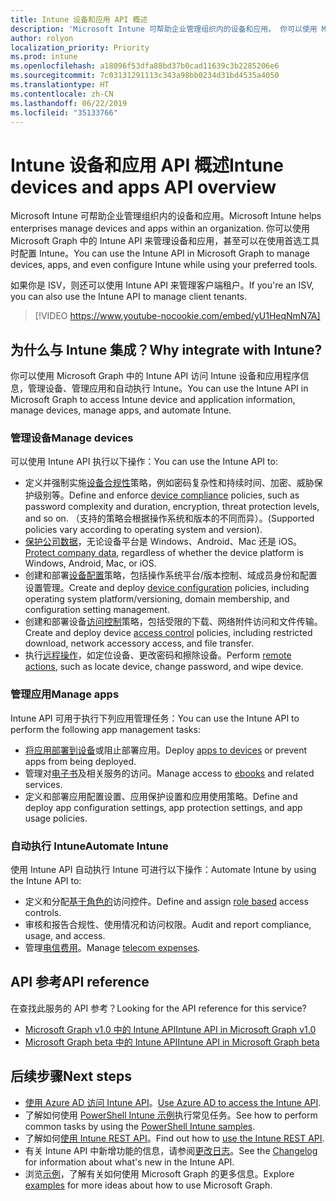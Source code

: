 ```yaml
---
title: Intune 设备和应用 API 概述
description: 'Microsoft Intune 可帮助企业管理组织内的设备和应用。 你可以使用 Microsoft Graph 中的 Intune API 来管理设备和应用，甚至可以在使用首选工具时配置 Intune。 '
author: rolyon
localization_priority: Priority
ms.prod: intune
ms.openlocfilehash: a18096f53dfa88bd37b0cad11639c3b2285206e6
ms.sourcegitcommit: 7c03131291113c343a98bb0234d31bd4535a4050
ms.translationtype: HT
ms.contentlocale: zh-CN
ms.lasthandoff: 06/22/2019
ms.locfileid: "35133766"
---
```

# <a name="intune-devices-and-apps-api-overview"></a><span data-ttu-id="8c5cc-104">Intune 设备和应用 API 概述</span><span class="sxs-lookup"><span data-stu-id="8c5cc-104">Intune devices and apps API overview</span></span>

<span data-ttu-id="8c5cc-105">Microsoft Intune 可帮助企业管理组织内的设备和应用。</span><span class="sxs-lookup"><span data-stu-id="8c5cc-105">Microsoft Intune helps enterprises manage devices and apps within an organization.</span></span> <span data-ttu-id="8c5cc-106">你可以使用 Microsoft Graph 中的 Intune API 来管理设备和应用，甚至可以在使用首选工具时配置 Intune。</span><span class="sxs-lookup"><span data-stu-id="8c5cc-106">You can use the Intune API in Microsoft Graph to manage devices, apps, and even configure Intune while using your preferred tools.</span></span> 

<span data-ttu-id="8c5cc-107">如果你是 ISV，则还可以使用 Intune API 来管理客户端租户。</span><span class="sxs-lookup"><span data-stu-id="8c5cc-107">If you're an ISV, you can also use the Intune API to manage client tenants.</span></span>

> [!VIDEO https://www.youtube-nocookie.com/embed/yU1HeqNmN7A]

## <a name="why-integrate-with-intune"></a><span data-ttu-id="8c5cc-108">为什么与 Intune 集成？</span><span class="sxs-lookup"><span data-stu-id="8c5cc-108">Why integrate with Intune?</span></span>

<span data-ttu-id="8c5cc-109">你可以使用 Microsoft Graph 中的 Intune API 访问 Intune 设备和应用程序信息，管理设备、管理应用和自动执行 Intune。</span><span class="sxs-lookup"><span data-stu-id="8c5cc-109">You can use the Intune API in Microsoft Graph to access Intune device and application information, manage devices, manage apps, and automate Intune.</span></span>

### <a name="manage-devices"></a><span data-ttu-id="8c5cc-110">管理设备</span><span class="sxs-lookup"><span data-stu-id="8c5cc-110">Manage devices</span></span>

<span data-ttu-id="8c5cc-111">可以使用 Intune API 执行以下操作：</span><span class="sxs-lookup"><span data-stu-id="8c5cc-111">You can use the Intune API to:</span></span>

- <span data-ttu-id="8c5cc-112">定义并强制实施[设备合规性](/graph/api/resources/intune-deviceconfig-devicecomplianceactionitem?view=graph-rest-1.0)策略，例如密码复杂性和持续时间、加密、威胁保护级别等。</span><span class="sxs-lookup"><span data-stu-id="8c5cc-112">Define and enforce [device compliance](/graph/api/resources/intune-deviceconfig-devicecomplianceactionitem?view=graph-rest-1.0) policies, such as password complexity and duration, encryption, threat protection levels, and so on.</span></span>  <span data-ttu-id="8c5cc-113">（支持的策略会根据操作系统和版本的不同而异）。</span><span class="sxs-lookup"><span data-stu-id="8c5cc-113">(Supported policies vary according to operating system and version).</span></span>
- <span data-ttu-id="8c5cc-114">[保护公司数据](/graph/api/resources/intune-mam-windowsinformationprotectionpolicy?view=graph-rest-1.0)，无论设备平台是 Windows、Android、Mac 还是 iOS。</span><span class="sxs-lookup"><span data-stu-id="8c5cc-114">[Protect company data](/graph/api/resources/intune-mam-windowsinformationprotectionpolicy?view=graph-rest-1.0), regardless of whether the device platform is Windows, Android, Mac, or iOS.</span></span>
- <span data-ttu-id="8c5cc-115">创建和部署[设备配置](/graph/api/resources/intune-deviceconfig-deviceconfiguration?view=graph-rest-1.0)策略，包括操作系统平台/版本控制、域成员身份和配置设置管理。</span><span class="sxs-lookup"><span data-stu-id="8c5cc-115">Create and deploy [device configuration](/graph/api/resources/intune-deviceconfig-deviceconfiguration?view=graph-rest-1.0) policies, including operating system platform/versioning, domain membership, and configuration setting management.</span></span>
- <span data-ttu-id="8c5cc-116">创建和部署设备[访问控制](/graph/api/resources/intune-onboarding-onpremisesconditionalaccesssettings?view=graph-rest-1.0)策略，包括受限的下载、网络附件访问和文件传输。</span><span class="sxs-lookup"><span data-stu-id="8c5cc-116">Create and deploy device [access control](/graph/api/resources/intune-onboarding-onpremisesconditionalaccesssettings?view=graph-rest-1.0) policies, including restricted download, network accessory access, and file transfer.</span></span>
- <span data-ttu-id="8c5cc-117">执行[远程操作](/graph/api/resources/intune-devices-manageddevice?view=graph-rest-1.0)，如定位设备、更改密码和擦除设备。</span><span class="sxs-lookup"><span data-stu-id="8c5cc-117">Perform [remote actions](/graph/api/resources/intune-devices-manageddevice?view=graph-rest-1.0), such as locate device, change password, and wipe device.</span></span>

### <a name="manage-apps"></a><span data-ttu-id="8c5cc-118">管理应用</span><span class="sxs-lookup"><span data-stu-id="8c5cc-118">Manage apps</span></span> 

<span data-ttu-id="8c5cc-119">Intune API 可用于执行下列应用管理任务：</span><span class="sxs-lookup"><span data-stu-id="8c5cc-119">You can use the Intune API to perform the following app management tasks:</span></span>

- <span data-ttu-id="8c5cc-120">[将应用部署到设备](/graph/api/resources/intune-apps-mobileapp?view=graph-rest-1.0)或阻止部署应用。</span><span class="sxs-lookup"><span data-stu-id="8c5cc-120">Deploy [apps to devices](/graph/api/resources/intune-apps-mobileapp?view=graph-rest-1.0) or prevent apps from being deployed.</span></span>
- <span data-ttu-id="8c5cc-121">管理对[电子书](/graph/api/resources/intune-books-ebookinstallsummary?view=graph-rest-1.0)及相关服务的访问。</span><span class="sxs-lookup"><span data-stu-id="8c5cc-121">Manage access to [ebooks](/graph/api/resources/intune-books-ebookinstallsummary?view=graph-rest-1.0) and related services.</span></span>
- <span data-ttu-id="8c5cc-122">定义和部署应用配置设置、应用保护设置和应用使用策略。</span><span class="sxs-lookup"><span data-stu-id="8c5cc-122">Define and deploy app configuration settings, app protection settings, and app usage policies.</span></span>

### <a name="automate-intune"></a><span data-ttu-id="8c5cc-123">自动执行 Intune</span><span class="sxs-lookup"><span data-stu-id="8c5cc-123">Automate Intune</span></span>

<span data-ttu-id="8c5cc-124">使用 Intune API 自动执行 Intune 可进行以下操作：</span><span class="sxs-lookup"><span data-stu-id="8c5cc-124">Automate Intune by using the Intune API to:</span></span>

- <span data-ttu-id="8c5cc-125">定义和分配[基于角色的](/graph/api/resources/intune-rbac-conceptual?view=graph-rest-1.0)访问控件。</span><span class="sxs-lookup"><span data-stu-id="8c5cc-125">Define and assign [role based](/graph/api/resources/intune-rbac-conceptual?view=graph-rest-1.0) access controls.</span></span>
- <span data-ttu-id="8c5cc-126">审核和报告合规性、使用情况和访问权限。</span><span class="sxs-lookup"><span data-stu-id="8c5cc-126">Audit and report compliance, usage, and access.</span></span>
- <span data-ttu-id="8c5cc-127">管理[电信费用](/graph/api/resources/intune-tem-conceptual?view=graph-rest-1.0)。</span><span class="sxs-lookup"><span data-stu-id="8c5cc-127">Manage [telecom expenses](/graph/api/resources/intune-tem-conceptual?view=graph-rest-1.0).</span></span>

## <a name="api-reference"></a><span data-ttu-id="8c5cc-128">API 参考</span><span class="sxs-lookup"><span data-stu-id="8c5cc-128">API reference</span></span>
<span data-ttu-id="8c5cc-129">在查找此服务的 API 参考？</span><span class="sxs-lookup"><span data-stu-id="8c5cc-129">Looking for the API reference for this service?</span></span>

- [<span data-ttu-id="8c5cc-130">Microsoft Graph v1.0 中的 Intune API</span><span class="sxs-lookup"><span data-stu-id="8c5cc-130">Intune API in Microsoft Graph v1.0</span></span>](/graph/api/resources/intune-graph-overview?view=graph-rest-1.0)
- [<span data-ttu-id="8c5cc-131">Microsoft Graph beta 中的 Intune API</span><span class="sxs-lookup"><span data-stu-id="8c5cc-131">Intune API in Microsoft Graph beta</span></span>](/graph/api/resources/intune-graph-overview?view=graph-rest-beta)

## <a name="next-steps"></a><span data-ttu-id="8c5cc-132">后续步骤</span><span class="sxs-lookup"><span data-stu-id="8c5cc-132">Next steps</span></span>

- <span data-ttu-id="8c5cc-133">[使用 Azure AD 访问 Intune API](https://docs.microsoft.com/intune/intune-graph-apis)。</span><span class="sxs-lookup"><span data-stu-id="8c5cc-133">[Use Azure AD to access the Intune API](https://docs.microsoft.com/intune/intune-graph-apis).</span></span>
- <span data-ttu-id="8c5cc-134">了解如何使用 [PowerShell Intune 示例](https://github.com/microsoftgraph/powershell-intune-samples)执行常见任务。</span><span class="sxs-lookup"><span data-stu-id="8c5cc-134">See how to perform common tasks by using the [PowerShell Intune samples](https://github.com/microsoftgraph/powershell-intune-samples).</span></span>
- <span data-ttu-id="8c5cc-135">了解如何[使用 Intune REST API](/graph/api/resources/intune-graph-overview?view=graph-rest-1.0)。</span><span class="sxs-lookup"><span data-stu-id="8c5cc-135">Find out how to [use the Intune REST API](/graph/api/resources/intune-graph-overview?view=graph-rest-1.0).</span></span>
- <span data-ttu-id="8c5cc-136">有关 Intune API 中新增功能的信息，请参阅[更改日志](changelog.md)。</span><span class="sxs-lookup"><span data-stu-id="8c5cc-136">See the [Changelog](changelog.md) for information about what's new in the Intune API.</span></span>
- <span data-ttu-id="8c5cc-137">浏览[示例](https://developer.microsoft.com/graph/graph/examples)，了解有关如何使用 Microsoft Graph 的更多信息。</span><span class="sxs-lookup"><span data-stu-id="8c5cc-137">Explore [examples](https://developer.microsoft.com/graph/graph/examples) for more ideas about how to use Microsoft Graph.</span></span>
